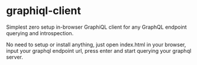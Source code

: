 # graphiql-client
Simplest zero setup in-browser GraphiQL client for any GraphQL endpoint querying and introspection. 

No need to setup or install anything, just open index.html in your browser, input your graphql endpoint url, press enter and start querying your graphql server.
